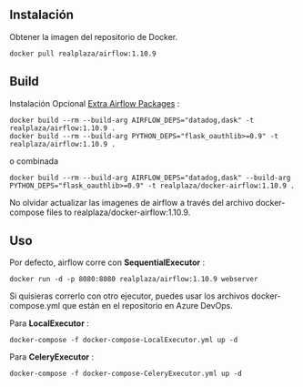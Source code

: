 ## Instalación

Obtener la imagen del repositorio de Docker.

    docker pull realplaza/airflow:1.10.9

## Build

Instalación Opcional [Extra Airflow Packages](https://airflow.incubator.apache.org/installation.html#extra-package) :

    docker build --rm --build-arg AIRFLOW_DEPS="datadog,dask" -t realplaza/airflow:1.10.9 .
    docker build --rm --build-arg PYTHON_DEPS="flask_oauthlib>=0.9" -t realplaza/airflow:1.10.9 .

o combinada

    docker build --rm --build-arg AIRFLOW_DEPS="datadog,dask" --build-arg PYTHON_DEPS="flask_oauthlib>=0.9" -t realplaza/docker-airflow:1.10.9 .

No olvidar actualizar las imagenes de airflow a través del archivo docker-compose files to realplaza/docker-airflow:1.10.9.

## Uso

Por defecto, airflow corre con **SequentialExecutor** :

    docker run -d -p 8080:8080 realplaza/airflow:1.10.9 webserver

Si quisieras correrlo con otro ejecutor, puedes usar los archivos docker-compose.yml que están en el repositorio en Azure DevOps.

Para **LocalExecutor** :

    docker-compose -f docker-compose-LocalExecutor.yml up -d

Para **CeleryExecutor** :

    docker-compose -f docker-compose-CeleryExecutor.yml up -d